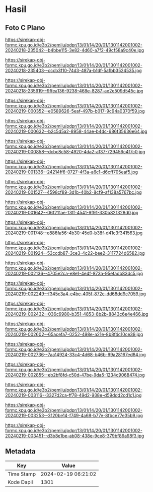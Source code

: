# Hasil

## Foto C Plano

https://sirekap-obj-formc.kpu.go.id/e3b2/pemilu/pdpr/13/01/14/20/01/1301142001002-20240218-235042--b4bbe115-3e82-4d60-a7f2-49cf58a9c40e.jpg

https://sirekap-obj-formc.kpu.go.id/e3b2/pemilu/pdpr/13/01/14/20/01/1301142001002-20240218-235403--cccb3f10-74d3-487a-b1df-5a1bb3524535.jpg

https://sirekap-obj-formc.kpu.go.id/e3b2/pemilu/pdpr/13/01/14/20/01/1301142001002-20240218-235919--9ffea136-9238-468e-8287-ae2e509d545c.jpg

https://sirekap-obj-formc.kpu.go.id/e3b2/pemilu/pdpr/13/01/14/20/01/1301142001002-20240219-000352--e0589626-5eaf-497b-b017-9c94a0370f59.jpg

https://sirekap-obj-formc.kpu.go.id/e3b2/pemilu/pdpr/13/01/14/20/01/1301142001002-20240219-000632--b2c5d5a2-8958-44ae-b4dc-686f35636e64.jpg

https://sirekap-obj-formc.kpu.go.id/e3b2/pemilu/pdpr/13/01/14/20/01/1301142001002-20240219-000858--dcbc8c58-4920-4da2-a137-729456c4f7c0.jpg

https://sirekap-obj-formc.kpu.go.id/e3b2/pemilu/pdpr/13/01/14/20/01/1301142001002-20240219-001336--24214ff6-0727-4f3a-a6c1-d6cff705eaf5.jpg

https://sirekap-obj-formc.kpu.go.id/e3b2/pemilu/pdpr/13/01/14/20/01/1301142001002-20240219-001527--4598cf89-3d1b-40b2-8cf9-af138a5767bc.jpg

https://sirekap-obj-formc.kpu.go.id/e3b2/pemilu/pdpr/13/01/14/20/01/1301142001002-20240219-001642--06f211ae-13ff-4541-9f91-330b821328d0.jpg

https://sirekap-obj-formc.kpu.go.id/e3b2/pemilu/pdpr/13/01/14/20/01/1301142001002-20240219-001748--e886fa56-4b30-45d0-b38f-d41c3f341563.jpg

https://sirekap-obj-formc.kpu.go.id/e3b2/pemilu/pdpr/13/01/14/20/01/1301142001002-20240219-001924--53ccdb87-3ce3-4c22-bee2-3117724d6582.jpg

https://sirekap-obj-formc.kpu.go.id/e3b2/pemilu/pdpr/13/01/14/20/01/1301142001002-20240219-002136--4705e2ca-e8e1-4e4f-873a-95efadb83dc5.jpg

https://sirekap-obj-formc.kpu.go.id/e3b2/pemilu/pdpr/13/01/14/20/01/1301142001002-20240219-002249--f345c3a4-e4be-405f-872c-dd68dd9c7059.jpg

https://sirekap-obj-formc.kpu.go.id/e3b2/pemilu/pdpr/13/01/14/20/01/1301142001002-20240219-002432--036c9980-b351-4853-8b2b-8843c6e4e466.jpg

https://sirekap-obj-formc.kpu.go.id/e3b2/pemilu/pdpr/13/01/14/20/01/1301142001002-20240219-002602--65acefa7-0252-498e-a21e-8b8f4c10ce39.jpg

https://sirekap-obj-formc.kpu.go.id/e3b2/pemilu/pdpr/13/01/14/20/01/1301142001002-20240219-002736--7aa14924-33c4-4d68-b46b-69a28167ed84.jpg

https://sirekap-obj-formc.kpu.go.id/e3b2/pemilu/pdpr/13/01/14/20/01/1301142001002-20240219-002855--eb2bf8fd-c50d-47be-9da5-1234c9068474.jpg

https://sirekap-obj-formc.kpu.go.id/e3b2/pemilu/pdpr/13/01/14/20/01/1301142001002-20240219-003116--3327d2ca-ff78-49d2-938e-d59ddd2cd1c1.jpg

https://sirekap-obj-formc.kpu.go.id/e3b2/pemilu/pdpr/13/01/14/20/01/1301142001002-20240219-003253--3120be14-f749-4a68-b77e-8fbce77e35b9.jpg

https://sirekap-obj-formc.kpu.go.id/e3b2/pemilu/pdpr/13/01/14/20/01/1301142001002-20240219-003451--d3b8e1be-ab08-438e-9ce8-379bf86a98f3.jpg


## Metadata

| Key        | Value               |
| ---------- | ------------------- |
| Time Stamp | 2024-02-19 06:21:02 |
| Kode Dapil | 1301                |



